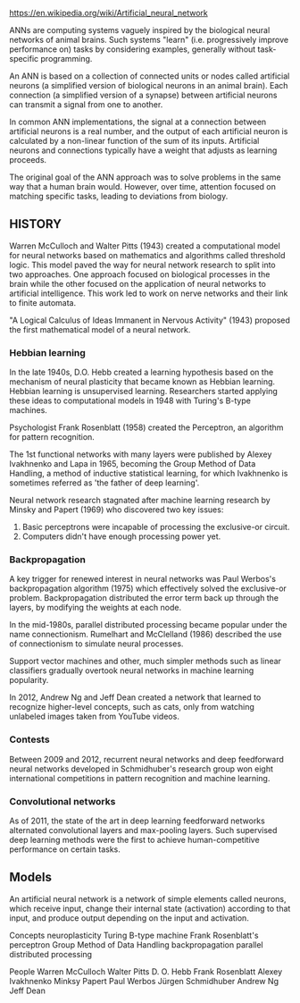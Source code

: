 https://en.wikipedia.org/wiki/Artificial_neural_network

ANNs are computing systems vaguely inspired by the biological neural networks of animal brains.
Such systems "learn" (i.e. progressively improve performance on) tasks by considering examples, 
generally without task-specific programming.

An ANN is based on a collection of connected units or nodes called artificial neurons 
(a simplified version of biological neurons in an animal brain). Each connection (a simplified 
version of a synapse) between artificial neurons can transmit a signal from one to another.

In common ANN implementations, the signal at a connection between artificial neurons is a real 
number, and the output of each artificial neuron is calculated by a non-linear function of the 
sum of its inputs. Artificial neurons and connections typically have a weight that adjusts as 
learning proceeds.

The original goal of the ANN approach was to solve problems in the same way that a human brain 
would. However, over time, attention focused on matching specific tasks, leading to deviations 
from biology.

## HISTORY

Warren McCulloch and Walter Pitts (1943) created a computational model for neural networks based 
on mathematics and algorithms called threshold logic. This model paved the way for neural network 
research to split into two approaches. One approach focused on biological processes in the brain 
while the other focused on the application of neural networks to artificial intelligence. This work 
led to work on nerve networks and their link to finite automata.

"A Logical Calculus of Ideas Immanent in Nervous Activity" (1943) proposed the first mathematical
model of a neural network.

### Hebbian learning

In the late 1940s, D.O. Hebb created a learning hypothesis based on the mechanism of neural 
plasticity that became known as Hebbian learning. Hebbian learning is unsupervised learning. 
Researchers started applying these ideas to computational models in 1948 with Turing's B-type 
machines.

Psychologist Frank Rosenblatt (1958) created the Perceptron, an algorithm for pattern recognition.

The 1st functional networks with many layers were published by Alexey Ivakhnenko and Lapa in 1965,
becoming the Group Method of Data Handling, a method of inductive statistical learning, for which
Ivakhnenko is sometimes referred as 'the father of deep learning'.

Neural network research stagnated after machine learning research by Minsky and Papert (1969) who
discovered two key issues:
1) Basic perceptrons were incapable of processing the exclusive-or circuit.
2) Computers didn't have enough processing power yet.

### Backpropagation

A key trigger for renewed interest in neural networks was Paul Werbos's backpropagation algorithm
(1975) which effectively solved the exclusive-or problem. Backpropagation distributed the error 
term back up through the layers, by modifying the weights at each node.

In the mid-1980s, parallel distributed processing became popular under the name connectionism. 
Rumelhart and McClelland (1986) described the use of connectionism to simulate neural processes.

Support vector machines and other, much simpler methods such as linear classifiers gradually 
overtook neural networks in machine learning popularity.

In 2012, Andrew Ng and Jeff Dean created a network that learned to recognize higher-level concepts, 
such as cats, only from watching unlabeled images taken from YouTube videos.

### Contests

Between 2009 and 2012, recurrent neural networks and deep feedforward neural networks developed in 
Schmidhuber's research group won eight international competitions in pattern recognition and machine 
learning.

### Convolutional networks

As of 2011, the state of the art in deep learning feedforward networks alternated convolutional 
layers and max-pooling layers. Such supervised deep learning methods were the first to achieve 
human-competitive performance on certain tasks.

## Models

An artificial neural network is a network of simple elements called neurons, which receive input,
change their internal state (activation) according to that input, and produce output depending on
the input and activation.


Concepts
neuroplasticity
Turing B-type machine
Frank Rosenblatt's perceptron
Group Method of Data Handling
backpropagation
parallel distributed processing


People
Warren McCulloch
Walter Pitts
D. O. Hebb
Frank Rosenblatt
Alexey Ivakhnenko
Minksy 
Papert
Paul Werbos
Jürgen Schmidhuber
Andrew Ng
Jeff Dean



